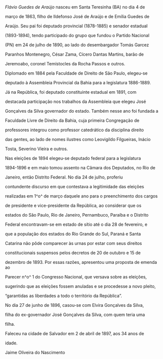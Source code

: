 

*Flávio Guedes de Araújo* nasceu em Santa Teresinha (BA) no dia 4 de

março de 1863, filho de Ildefonso José de Araújo e de Emília Guedes de

Araújo. Seu pai foi deputado provincial (1878-1885) e senador estadual

(1893-1894), tendo participado do grupo que fundou o Partido Nacional

(PN) em 24 de julho de 1890, ao lado do desembargador Tomás Garcez

Paranhos Montenegro, César Zama, Cícero Dantas Martins, barão de

Jeremoabo, coronel Temístocles da Rocha Passos e outros.



Diplomado em 1884 pela Faculdade de Direito de São Paulo, elegeu-se

deputado à Assembleia Provincial da Bahia para a legislatura 1886-1889.

Já na República, foi deputado constituinte estadual em 1891, com

destacada participação nos trabalhos da Assembleia que elegeu José

Gonçalves da Silva governador do estado. Também nesse ano foi fundada a

Faculdade Livre de Direito da Bahia, cuja primeira Congregação de

professores integrou como professor catedrático da disciplina direito

das gentes, ao lado de nomes ilustres como Leovigildo Filgueiras, Inácio

Tosta, Severino Vieira e outros.



Nas eleições de 1894 elegeu-se deputado federal para a legislatura

1894-1896 e em maio tomou assento na Câmara dos Deputados, no Rio de

Janeiro, então Distrito Federal. No dia 24 de julho, proferiu

contundente discurso em que contestava a legitimidade das eleições

realizadas em 1^o^ de março daquele ano para o preenchimento dos cargos

de presidente e vice-presidente da República, ao considerar que os

estados do São Paulo, Rio de Janeiro, Pernambuco, Paraíba e o Distrito

Federal encontravam-se em estado de sítio até o dia 28 de fevereiro, e

que a população dos estados do Rio Grande do Sul, Paraná e Santa

Catarina não pôde comparecer às urnas por estar com seus direitos

constitucionais suspensos pelos decretos de 20 de outubro e 15 de

dezembro de 1893. Por essas razões, apresentou uma proposta de emenda ao

Parecer n^o^ 1 do Congresso Nacional, que versava sobre as eleições,

sugerindo que as eleições fossem anuladas e se procedesse a novo pleito,

“garantidas as liberdades a todo o território da República”.



No dia 27 de junho de 1896, casou-se com Elvira Gonçalves da Silva,

filha do ex-governador José Gonçalves da Silva, com quem teria uma

filha.



Faleceu na cidade de Salvador em 2 de abril de 1897, aos 34 anos de

idade.



Jaime Oliveira do Nascimento




